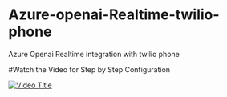 # Azure-openai-Realtime-twilio-phone
Azure Openai Realtime integration with twilio phone

#Watch the Video for Step by Step Configuration

[![Video Title](https://img.youtube.com/vi/VIDEO_ID/0.jpg)](https://www.youtube.com/watch?v=_lBgv96AhVg)
